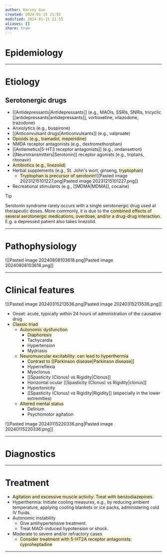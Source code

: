 ```yaml
---
author: Harvey Guo
created: 2024-01-15 21:55
modified: 2024-01-15 21:55
aliases: []
share: true
---
```

# Epidemiology


---
# Etiology
## Serotonergic drugs
- [[Antidepressants|Antidepressants]] (e.g., MAOIs, SSRIs, SNRIs, tricyclic [[antidepressants|antidepressants]], vortioxetine, vilazodone, trazodone)
- Anxiolytics (e.g., buspirone)
- [[Anticonvulsant drugs|Anticonvulsants]] (e.g., valproate)
- <span style="background:rgba(240, 200, 0, 0.2)">Opioids (e.g., tramadol, meperidine)</span>
- NMDA receptor antagonists (e.g., dextromethorphan)
- [[Antiemetics|5-HT3 receptor antagonists]] (e.g., ondansetron)
- [[Neurotransmitters|Serotonin]] receptor agonists (e.g., triptans, ritonavir)
- <span style="background:rgba(240, 200, 0, 0.2)">Antibiotics (e.g., linezolid)</span>
- Herbal supplements (e.g., St. John's wort, ginseng, <span style="background:rgba(240, 200, 0, 0.2)">tryptophan</span>)
	- <span style="background:rgba(240, 200, 0, 0.2)">Tryptophan is precursor of serotonin</span>![[Pasted image 20231215101227.png|Pasted image 20231215101227.png]]
- Recreational stimulants (e.g., [[MDMA|MDMA]], cocaine)

>[!tip] 
>Serotonin syndrome rarely occurs with a single serotonergic drug used at therapeutic doses.  More commonly, it is due to the <span style="background:rgba(240, 200, 0, 0.2)">combined effects of several serotonergic medications, overdose, and/or a drug-drug interaction.</span> E.g. a depressed patient also takes linezolid.

---
# Pathophysiology
![[Pasted image 20240808103618.png|Pasted image 20240808103618.png]]

---
# Clinical features
![[Pasted image 20240315213536.png|Pasted image 20240315213536.png]]
- Onset: acute, typically within 24 hours of administration of the causative drug
- <span style="background:rgba(240, 200, 0, 0.2)">Classic triad</span>
	- <span style="background:rgba(240, 200, 0, 0.2)">Autonomic dysfunction</span>
		- <span style="background:rgba(240, 200, 0, 0.2)">Diaphoresis</span>
		- Tachycardia
		- Hypertension
		- Mydriasis
	- <span style="background:rgba(240, 200, 0, 0.2)">Neuromuscular excitability: can lead to hyperthermia</span>
		- <span style="background:rgba(240, 200, 0, 0.2)">Contrast to [[Parkinson disease|Parkinson disease]]</span>
		- Hyperreflexia
		- Myoclonus
		- [[Spasticity (Clonus) vs Rigidity|Clonus]]
		- Horizontal ocular [[Spasticity (Clonus) vs Rigidity|clonus]]
		- Hypertonicity
		- [[Spasticity (Clonus) vs Rigidity|Rigidity]] (especially in the lower extremities)
	- <span style="background:rgba(240, 200, 0, 0.2)">Altered mental status</span>
		- Delirium
		- Psychomotor agitation

![[Pasted image 20240115220336.png|Pasted image 20240115220336.png]]

---
# Diagnostics


---
# Treatment
- <span style="background:rgba(240, 200, 0, 0.2)">Agitation and excessive muscle activity: Treat with benzodiazepines.</span>
- Hyperthermia: Initiate cooling measures, e.g., by reducing ambient temperature, applying cooling blankets or ice packs, administering cold IV fluids. 
- Autonomic instability
	- Give antihypertensive treatment.
	- Treat MAOI-induced hypotension or shock.
- Moderate to severe and/or refractory cases
	- <span style="background:rgba(240, 200, 0, 0.2)">Consider treatment with 5-HT2A receptor antagonists: cyproheptadine</span>

---
